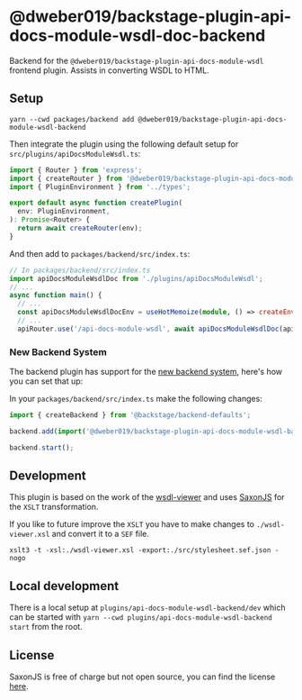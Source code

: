 # @dweber019/backstage-plugin-api-docs-module-wsdl-doc-backend

Backend for the `@dweber019/backstage-plugin-api-docs-module-wsdl` frontend plugin. Assists in converting WSDL to HTML.

## Setup

```
yarn --cwd packages/backend add @dweber019/backstage-plugin-api-docs-module-wsdl-backend
```

Then integrate the plugin using the following default setup for `src/plugins/apiDocsModuleWsdl.ts`:

```ts
import { Router } from 'express';
import { createRouter } from '@dweber019/backstage-plugin-api-docs-module-wsdl-backend';
import { PluginEnvironment } from '../types';

export default async function createPlugin(
  env: PluginEnvironment,
): Promise<Router> {
  return await createRouter(env);
}
```

And then add to `packages/backend/src/index.ts`:

```ts
// In packages/backend/src/index.ts
import apiDocsModuleWsdlDoc from './plugins/apiDocsModuleWsdl';
// ...
async function main() {
  // ...
  const apiDocsModuleWsdlDocEnv = useHotMemoize(module, () => createEnv('apiDocsModuleWsdl'));
  // ...
  apiRouter.use('/api-docs-module-wsdl', await apiDocsModuleWsdlDoc(apiDocsModuleWsdlDocEnv));
```

### New Backend System

The backend plugin has support for the [new backend system](https://backstage.io/docs/backend-system/), here's how you can set that up:

In your `packages/backend/src/index.ts` make the following changes:

```ts
import { createBackend } from '@backstage/backend-defaults';

backend.add(import('@dweber019/backstage-plugin-api-docs-module-wsdl-backend'));

backend.start();
```

## Development

This plugin is based on the work of the [wsdl-viewer](https://github.com/tomi-vanek/wsdl-viewer) and uses
[SaxonJS](https://www.saxonica.com/saxon-js/index.xml) for the `XSLT` transformation.

If you like to future improve the `XSLT` you have to make changes to `./wsdl-viewer.xsl` and convert it to a `SEF` file.

```shell
xslt3 -t -xsl:./wsdl-viewer.xsl -export:./src/stylesheet.sef.json -nogo
```

## Local development

There is a local setup at `plugins/api-docs-module-wsdl-backend/dev` which can be started with `yarn --cwd plugins/api-docs-module-wsdl-backend start` from the root.

## License

SaxonJS is free of charge but not open source, you can find the license [here](https://www.saxonica.com/saxon-js/documentation2/index.html#!conditions/public-license).
